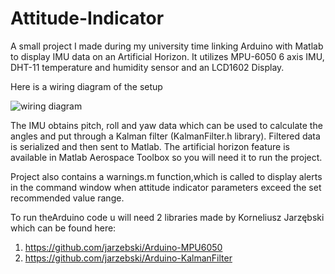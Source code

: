 # <h1>Attitude-Indicator</h1>
A small project I made during my university time linking Arduino with Matlab to display IMU data on an Artificial Horizon.
It utilizes MPU-6050 6 axis IMU, DHT-11 temperature and humidity sensor and an LCD1602 Display.

Here is a wiring diagram of the setup

![wiring diagram](https://user-images.githubusercontent.com/97880512/214688147-baa270d3-1f22-4c25-9627-c0d07e5ebf69.png)


The IMU obtains pitch, roll and yaw data which can be used to calculate the angles and put through a Kalman filter (KalmanFilter.h library). Filtered data is serialized and then sent to Matlab.
The artificial horizon feature is available in Matlab Aerospace Toolbox so you will need it to run the project.

Project also contains a warnings.m function,which is called to display alerts in the command window when attitude indicator parameters exceed the set recommended value range.

To run theArduino code u will need 2 libraries made by Korneliusz Jarzębski which can be found here:
1.	https://github.com/jarzebski/Arduino-MPU6050
2.	https://github.com/jarzebski/Arduino-KalmanFilter
